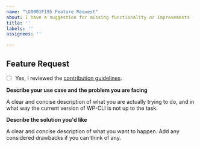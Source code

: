 ```yaml
---
name: "\U0001F195 Feature Request"
about: I have a suggestion for missing functionality or improvements
title: ''
labels: ''
assignees: ''

---
```


## Feature Request

<!--- ⚠️ Before you describe your requested feature... ---

**Is your feature request directly related to a specific, existing command?**

If yes, make sure you are in the correct repository that contains the command you are referring to, and only create the issue in that repository.

Here's a quick overview of where to find the different commands:

* `wp (cache|transient) *` https://github.com/wp-cli/cache-command
* `wp checksum` https://github.com/wp-cli/checksum-command
* `wp config *` https://github.com/wp-cli/config-command
* `wp core *` https://github.com/wp-cli/core-command
* `wp cron *` https://github.com/wp-cli/cron-command
* `wp db *` https://github.com/wp-cli/db-command
* `wp embed *` https://github.com/wp-cli/embed-command
* `wp (eval|eval-file)` https://github.com/wp-cli/eval-command
* `wp export` https://github.com/wp-cli/export-command
* `wp (option|post|comment|user|term|site) *` https://github.com/wp-cli/entity-command
* `wp i18n` https://github.com/wp-cli/i18n-command
* `wp import` https://github.com/wp-cli/import-command
* `wp language` https://github.com/wp-cli/language-command
* `wp maintenance-mode *` https://github.com/wp-cli/maintenance-mode-command
* `wp media *` https://github.com/wp-cli/media-command
* `wp package *` https://github.com/wp-cli/package-command
* `wp (plugin|theme) *` https://github.com/wp-cli/extension-command
* `wp rewrite` https://github.com/wp-cli/rewrite-command
* `wp (role|cap) *` https://github.com/wp-cli/role-command
* `wp scaffold *` https://github.com/wp-cli/scaffold-command
* `wp search-replace` https://github.com/wp-cli/search-replace-command
* `wp server` https://github.com/wp-cli/server-command
* `wp shell` https://github.com/wp-cli/shell-command
* `wp super-admin *` https://github.com/wp-cli/super-admin-command
* `wp (widget|sidebar) *` https://github.com/wp-cli/widget-command

If you are not in the correct repository right now, you can just close this issue/window without submitting and click through to the correct one.

**Is your feature request about a new command, or a more general idea?**

If your feature request is not about making a change to one or more existing commands, but rather about adding functionality that doesn't naturally fit one of the existing commands, head over to the [`wp-cli/ideas`](https://github.com/wp-cli/ideas) repository and [create a new issue in that repository](https://github.com/wp-cli/ideas/issues/new).

The issue tracker in that repository will collect ideas that are still vague and need fleshing out and/or preparatory work (like creating a new repository) before the actual development work can begin.

--- ✅ If you are in the correct location now... ---> 

- [ ] Yes, I reviewed the [contribution guidelines](https://make.wordpress.org/cli/handbook/contributing/).

**Describe your use case and the problem you are facing**

A clear and concise description of what you are actually trying to do, and in what way the current version of WP-CLI is not up to the task.

**Describe the solution you'd like**

A clear and concise description of what you want to happen. Add any considered drawbacks if you can think of any.
